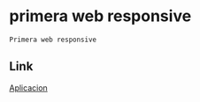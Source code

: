 # primera web responsive

``
Primera web responsive
``

## Link 
[Aplicacion](https://gallant-thompson-326250.netlify.app)
